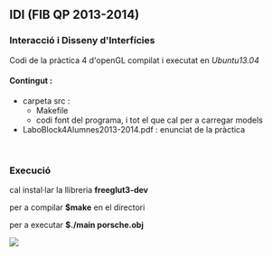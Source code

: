 <html>
<head></head>
<body>
	<h2>IDI (FIB QP 2013-2014)</h2>
	<h3>Interacció i Disseny d'Interfícies</h3>
	<p>
		Codi de la pràctica 4 d'openGL
		compilat i executat en <em>Ubuntu13.04</em>
	</p>
	<h4>Contingut : </h4>
	<ul>
		<li> carpeta src :
			<ul>
				<li>Makefile</li>
				<li>codi font del programa, i tot el que cal per a carregar models</li>
			</ul>
		</li>
		<li>LaboBlock4Alumnes2013-2014.pdf : enunciat de la pràctica</li>
	</ul>
	</br>
	<h3>Execució</h3>
	<p>cal instal·lar la llibreria <strong>freeglut3-dev</strong> </p>
	<p>per a compilar <strong>$make</strong> en el directori</p>
	<p>per a executar <strong>$./main porsche.obj</strong> </p>
	<img src="photo1">
</body>
</html>